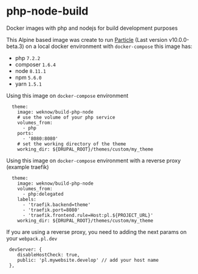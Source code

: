 # php-node-build
Docker images with php and nodejs for build development purposes

This Alpine based image was create to run [Particle](https://github.com/phase2/particle) (Last version v10.0.0-beta.3) on a local docker environment with `docker-compose` this image has:

* php `7.2.2`
* composer `1.6.4`
* node `8.11.1`
* npm `5.6.0`
* yarn `1.5.1`

Using this image on `docker-compose` environment

```
  theme:
    image: weknow/build-php-node
    # use the volume of your php service 
    volumes_from:
      - php
    ports:
      - '8080:8080'
    # set the working directory of the theme
    working_dir: ${DRUPAL_ROOT}/themes/custom/my_theme
```

Using this image on `docker-compose` environment with a reverse proxy (example traefik)

```
  theme:
    image: weknow/build-php-node
    volumes_from:
      - php:delegated
    labels:
      - 'traefik.backend=theme'
      - 'traefik.port=8080'
      - 'traefik.frontend.rule=Host:pl.${PROJECT_URL}'
    working_dir: ${DRUPAL_ROOT}/themes/custom/my_theme
```

If you are using a reverse proxy, you need to adding the next params on your `webpack.pl.dev` 

```
 devServer: {
    disableHostCheck: true,
    public: 'pl.mywebsite.develop' // add your host name 
 },
```
